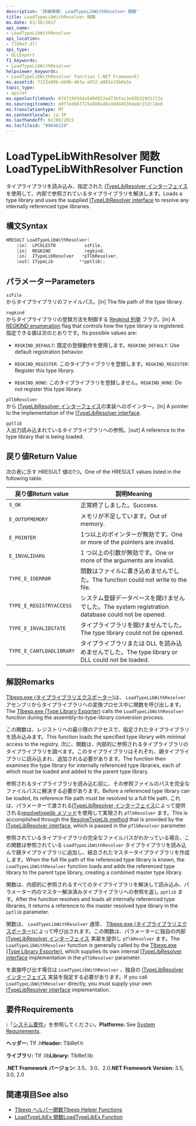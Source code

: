 ```yaml
---
description: '詳細情報: LoadTypeLibWithResolver 関数'
title: LoadTypeLibWithResolver 関数
ms.date: 03/30/2017
api_name:
- LoadTypeLibWithResolver
api_location:
- TlbRef.dll
api_type:
- DLLExport
f1_keywords:
- LoadTypeLibWithResolver
helpviewer_keywords:
- LoadTypeLibWithResolver function [.NET Framework]
ms.assetid: 7123a89b-eb9b-463a-a552-a081e33b0a3a
topic_type:
- apiref
ms.openlocfilehash: 6747199364a549d922ad73bfac3e93b329d1172a
ms.sourcegitcommit: ddf7edb67715a5b9a45e3dd44536dabc153c1de0
ms.translationtype: MT
ms.contentlocale: ja-JP
ms.lasthandoff: 02/06/2021
ms.locfileid: "99646219"
---
```

# <a name="loadtypelibwithresolver-function"></a><span data-ttu-id="098f8-103">LoadTypeLibWithResolver 関数</span><span class="sxs-lookup"><span data-stu-id="098f8-103">LoadTypeLibWithResolver Function</span></span>

<span data-ttu-id="098f8-104">タイプライブラリを読み込み、指定された [ITypeLibResolver インターフェイス](itypelibresolver-interface.md) を使用して、内部で参照されているタイプライブラリを解決します。</span><span class="sxs-lookup"><span data-stu-id="098f8-104">Loads a type library and uses the supplied [ITypeLibResolver interface](itypelibresolver-interface.md) to resolve any internally referenced type libraries.</span></span>  
  
## <a name="syntax"></a><span data-ttu-id="098f8-105">構文</span><span class="sxs-lookup"><span data-stu-id="098f8-105">Syntax</span></span>  
  
```cpp  
HRESULT LoadTypeLibWithResolver(  
    [in]  LPCOLESTR           szFile,  
    [in]  REGKIND             regkind,  
    [in]  ITypeLibResolver   *pTlbResolver,  
    [out] ITypeLib          **pptlib);  
```  
  
## <a name="parameters"></a><span data-ttu-id="098f8-106">パラメーター</span><span class="sxs-lookup"><span data-stu-id="098f8-106">Parameters</span></span>  

 `szFile`  
 <span data-ttu-id="098f8-107">からタイプライブラリのファイルパス。</span><span class="sxs-lookup"><span data-stu-id="098f8-107">[in] The file path of the type library.</span></span>  
  
 `regkind`  
 <span data-ttu-id="098f8-108">からタイプライブラリの登録方法を制御する [Regkind 列挙](/windows/win32/api/oleauto/ne-oleauto-regkind) フラグ。</span><span class="sxs-lookup"><span data-stu-id="098f8-108">[in] A [REGKIND enumeration](/windows/win32/api/oleauto/ne-oleauto-regkind) flag that controls how the type library is registered.</span></span> <span data-ttu-id="098f8-109">指定できる値は次のとおりです。</span><span class="sxs-lookup"><span data-stu-id="098f8-109">Its possible values are:</span></span>  
  
- <span data-ttu-id="098f8-110">`REGKIND_DEFAULT`: 既定の登録動作を使用します。</span><span class="sxs-lookup"><span data-stu-id="098f8-110">`REGKIND_DEFAULT`: Use default registration behavior.</span></span>  
  
- <span data-ttu-id="098f8-111">`REGKIND_REGISTER`: このタイプライブラリを登録します。</span><span class="sxs-lookup"><span data-stu-id="098f8-111">`REGKIND_REGISTER`: Register this type library.</span></span>  
  
- <span data-ttu-id="098f8-112">`REGKIND_NONE`: このタイプライブラリを登録しません。</span><span class="sxs-lookup"><span data-stu-id="098f8-112">`REGKIND_NONE`: Do not register this type library.</span></span>  
  
 `pTlbResolver`  
 <span data-ttu-id="098f8-113">から [ITypeLibResolver インターフェイス](itypelibresolver-interface.md)の実装へのポインター。</span><span class="sxs-lookup"><span data-stu-id="098f8-113">[in] A pointer to the implementation of the [ITypeLibResolver interface](itypelibresolver-interface.md).</span></span>  
  
 `pptlib`  
 <span data-ttu-id="098f8-114">入出力読み込まれているタイプライブラリへの参照。</span><span class="sxs-lookup"><span data-stu-id="098f8-114">[out] A reference to the type library that is being loaded.</span></span>  
  
## <a name="return-value"></a><span data-ttu-id="098f8-115">戻り値</span><span class="sxs-lookup"><span data-stu-id="098f8-115">Return Value</span></span>  

 <span data-ttu-id="098f8-116">次の表に示す HRESULT 値の1つ。</span><span class="sxs-lookup"><span data-stu-id="098f8-116">One of the HRESULT values listed in the following table.</span></span>  
  
|<span data-ttu-id="098f8-117">戻り値</span><span class="sxs-lookup"><span data-stu-id="098f8-117">Return value</span></span>|<span data-ttu-id="098f8-118">説明</span><span class="sxs-lookup"><span data-stu-id="098f8-118">Meaning</span></span>|  
|------------------|-------------|  
|`S_OK`|<span data-ttu-id="098f8-119">正常終了しました。</span><span class="sxs-lookup"><span data-stu-id="098f8-119">Success.</span></span>|  
|`E_OUTOFMEMORY`|<span data-ttu-id="098f8-120">メモリが不足しています。</span><span class="sxs-lookup"><span data-stu-id="098f8-120">Out of memory.</span></span>|  
|`E_POINTER`|<span data-ttu-id="098f8-121">1つ以上のポインターが無効です。</span><span class="sxs-lookup"><span data-stu-id="098f8-121">One or more of the pointers are invalid.</span></span>|  
|`E_INVALIDARG`|<span data-ttu-id="098f8-122">1 つ以上の引数が無効です。</span><span class="sxs-lookup"><span data-stu-id="098f8-122">One or more of the arguments are invalid.</span></span>|  
|`TYPE_E_IOERROR`|<span data-ttu-id="098f8-123">関数はファイルに書き込めませんでした。</span><span class="sxs-lookup"><span data-stu-id="098f8-123">The function could not write to the file.</span></span>|  
|`TYPE_E_REGISTRYACCESS`|<span data-ttu-id="098f8-124">システム登録データベースを開けませんでした。</span><span class="sxs-lookup"><span data-stu-id="098f8-124">The system registration database could not be opened.</span></span>|  
|`TYPE_E_INVALIDSTATE`|<span data-ttu-id="098f8-125">タイプライブラリを開けませんでした。</span><span class="sxs-lookup"><span data-stu-id="098f8-125">The type library could not be opened.</span></span>|  
|`TYPE_E_CANTLOADLIBRARY`|<span data-ttu-id="098f8-126">タイプライブラリまたは DLL を読み込めませんでした。</span><span class="sxs-lookup"><span data-stu-id="098f8-126">The type library or DLL could not be loaded.</span></span>|  
  
## <a name="remarks"></a><span data-ttu-id="098f8-127">解説</span><span class="sxs-lookup"><span data-stu-id="098f8-127">Remarks</span></span>  

 <span data-ttu-id="098f8-128">[Tlbexp.exe (タイプライブラリエクスポーター)](../../tools/tlbexp-exe-type-library-exporter.md)は、 `LoadTypeLibWithResolver` アセンブリからタイプライブラリへの変換プロセス中に関数を呼び出します。</span><span class="sxs-lookup"><span data-stu-id="098f8-128">The [Tlbexp.exe (Type Library Exporter)](../../tools/tlbexp-exe-type-library-exporter.md) calls the `LoadTypeLibWithResolver` function during the assembly-to-type-library conversion process.</span></span>  
  
 <span data-ttu-id="098f8-129">この関数は、レジストリへの最小限のアクセスで、指定されたタイプライブラリを読み込みます。</span><span class="sxs-lookup"><span data-stu-id="098f8-129">This function loads the specified type library with minimal access to the registry.</span></span> <span data-ttu-id="098f8-130">次に、関数は、内部的に参照されるタイプライブラリのタイプライブラリを調べます。このタイプライブラリはそれぞれ、親タイプライブラリに読み込まれ、追加される必要があります。</span><span class="sxs-lookup"><span data-stu-id="098f8-130">The function then examines the type library for internally referenced type libraries, each of which must be loaded and added to the parent type library.</span></span>  
  
 <span data-ttu-id="098f8-131">参照されるタイプライブラリを読み込む前に、その参照ファイルのパスを完全なファイルパスに解決する必要があります。</span><span class="sxs-lookup"><span data-stu-id="098f8-131">Before a referenced type library can be loaded, its reference file path must be resolved to a full file path.</span></span> <span data-ttu-id="098f8-132">これは、パラメーターで渡される[ITypeLibResolver インターフェイス](itypelibresolver-interface.md)によって提供される[resolvetypelib メソッド](resolvetypelib-method.md)を使用して実現され `pTlbResolver` ます。</span><span class="sxs-lookup"><span data-stu-id="098f8-132">This is accomplished through the [ResolveTypeLib method](resolvetypelib-method.md) that is provided by the [ITypeLibResolver interface](itypelibresolver-interface.md), which is passed in the `pTlbResolver` parameter.</span></span>  
  
 <span data-ttu-id="098f8-133">参照されているタイプライブラリの完全なファイルパスがわかっている場合、この関数は参照されている `LoadTypeLibWithResolver` タイプライブラリを読み込んで親タイプライブラリに追加し、結合されたマスタータイプライブラリを作成します。</span><span class="sxs-lookup"><span data-stu-id="098f8-133">When the full file path of the referenced type library is known, the `LoadTypeLibWithResolver` function loads and adds the referenced type library to the parent type library, creating a combined master type library.</span></span>  
  
 <span data-ttu-id="098f8-134">関数は、内部的に参照されるすべてのタイプライブラリを解決して読み込み、パラメーター内のマスター解決済みタイプライブラリへの参照を返し `pptlib` ます。</span><span class="sxs-lookup"><span data-stu-id="098f8-134">After the function resolves and loads all internally referenced type libraries, it returns a reference to the master resolved type library in the `pptlib` parameter.</span></span>  
  
 <span data-ttu-id="098f8-135">関数は、 `LoadTypeLibWithResolver` 通常、 [Tlbexp.exe (タイプライブラリエクスポーター)](../../tools/tlbexp-exe-type-library-exporter.md)によって呼び出されます。この関数は、パラメーターに独自の内部 [ITypeLibResolver インターフェイス](itypelibresolver-interface.md) 実装を提供し `pTlbResolver` ます。</span><span class="sxs-lookup"><span data-stu-id="098f8-135">The `LoadTypeLibWithResolver` function is generally called by the [Tlbexp.exe (Type Library Exporter)](../../tools/tlbexp-exe-type-library-exporter.md), which supplies its own internal [ITypeLibResolver interface](itypelibresolver-interface.md) implementation in the `pTlbResolver` parameter.</span></span>  
  
 <span data-ttu-id="098f8-136">を直接呼び出す場合は `LoadTypeLibWithResolver` 、独自の [ITypeLibResolver インターフェイス](itypelibresolver-interface.md) 実装を指定する必要があります。</span><span class="sxs-lookup"><span data-stu-id="098f8-136">If you call `LoadTypeLibWithResolver` directly, you must supply your own [ITypeLibResolver interface](itypelibresolver-interface.md) implementation.</span></span>  
  
## <a name="requirements"></a><span data-ttu-id="098f8-137">要件</span><span class="sxs-lookup"><span data-stu-id="098f8-137">Requirements</span></span>  

 <span data-ttu-id="098f8-138">**:**「[システム要件](../../get-started/system-requirements.md)」を参照してください。</span><span class="sxs-lookup"><span data-stu-id="098f8-138">**Platforms:** See [System Requirements](../../get-started/system-requirements.md).</span></span>  
  
 <span data-ttu-id="098f8-139">**ヘッダー:** Tlf .h</span><span class="sxs-lookup"><span data-stu-id="098f8-139">**Header:** TlbRef.h</span></span>  
  
 <span data-ttu-id="098f8-140">**ライブラリ:** Tlf .lib</span><span class="sxs-lookup"><span data-stu-id="098f8-140">**Library:** TlbRef.lib</span></span>  
  
 <span data-ttu-id="098f8-141">**.NET Framework バージョン:** 3.5、3.0、2.0</span><span class="sxs-lookup"><span data-stu-id="098f8-141">**.NET Framework Version:** 3.5, 3.0, 2.0</span></span>  
  
## <a name="see-also"></a><span data-ttu-id="098f8-142">関連項目</span><span class="sxs-lookup"><span data-stu-id="098f8-142">See also</span></span>

- [<span data-ttu-id="098f8-143">Tlbexp ヘルパー関数</span><span class="sxs-lookup"><span data-stu-id="098f8-143">Tlbexp Helper Functions</span></span>](index.md)
- [<span data-ttu-id="098f8-144">LoadTypeLibEx 関数</span><span class="sxs-lookup"><span data-stu-id="098f8-144">LoadTypeLibEx Function</span></span>](/previous-versions/windows/desktop/api/oleauto/nf-oleauto-loadtypelibex)
